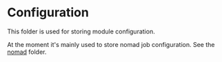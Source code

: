 # Configuration
This folder is used for storing module configuration. 

At the moment it's mainly used to store nomad job configuration. See the [nomad](nomad) folder.
